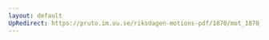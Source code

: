 ```yaml
---
layout: default
UpRedirect: https://pruto.im.uu.se/riksdagen-motions-pdf/1870/mot_1870__ak__91/mot_1870__ak__91-001.pdf
---
```

